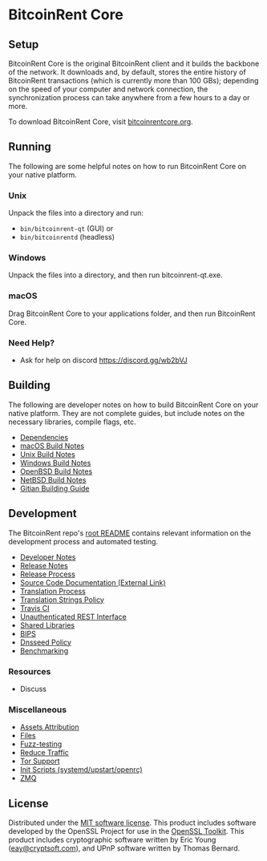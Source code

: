 BitcoinRent Core
=============

Setup
---------------------
BitcoinRent Core is the original BitcoinRent client and it builds the backbone of the network. It downloads and, by default, stores the entire history of BitcoinRent transactions (which is currently more than 100 GBs); depending on the speed of your computer and network connection, the synchronization process can take anywhere from a few hours to a day or more.

To download BitcoinRent Core, visit [bitcoinrentcore.org](https://bitcoinrentcore.org/en/releases/).

Running
---------------------
The following are some helpful notes on how to run BitcoinRent Core on your native platform.

### Unix

Unpack the files into a directory and run:

- `bin/bitcoinrent-qt` (GUI) or
- `bin/bitcoinrentd` (headless)

### Windows

Unpack the files into a directory, and then run bitcoinrent-qt.exe.

### macOS

Drag BitcoinRent Core to your applications folder, and then run BitcoinRent Core.

### Need Help?

* Ask for help on discord https://discord.gg/wb2bVJ


Building
---------------------
The following are developer notes on how to build BitcoinRent Core on your native platform. They are not complete guides, but include notes on the necessary libraries, compile flags, etc.

- [Dependencies](dependencies.md)
- [macOS Build Notes](build-osx.md)
- [Unix Build Notes](build-unix.md)
- [Windows Build Notes](build-windows.md)
- [OpenBSD Build Notes](build-openbsd.md)
- [NetBSD Build Notes](build-netbsd.md)
- [Gitian Building Guide](gitian-building.md)

Development
---------------------
The BitcoinRent repo's [root README](/README.md) contains relevant information on the development process and automated testing.

- [Developer Notes](developer-notes.md)
- [Release Notes](release-notes.md)
- [Release Process](release-process.md)
- [Source Code Documentation (External Link)](https://dev.visucore.com/bitcoinrent/doxygen/)
- [Translation Process](translation_process.md)
- [Translation Strings Policy](translation_strings_policy.md)
- [Travis CI](travis-ci.md)
- [Unauthenticated REST Interface](REST-interface.md)
- [Shared Libraries](shared-libraries.md)
- [BIPS](bips.md)
- [Dnsseed Policy](dnsseed-policy.md)
- [Benchmarking](benchmarking.md)

### Resources
* Discuss

### Miscellaneous
- [Assets Attribution](assets-attribution.md)
- [Files](files.md)
- [Fuzz-testing](fuzzing.md)
- [Reduce Traffic](reduce-traffic.md)
- [Tor Support](tor.md)
- [Init Scripts (systemd/upstart/openrc)](init.md)
- [ZMQ](zmq.md)

License
---------------------
Distributed under the [MIT software license](/COPYING).
This product includes software developed by the OpenSSL Project for use in the [OpenSSL Toolkit](https://www.openssl.org/). This product includes
cryptographic software written by Eric Young ([eay@cryptsoft.com](mailto:eay@cryptsoft.com)), and UPnP software written by Thomas Bernard.
